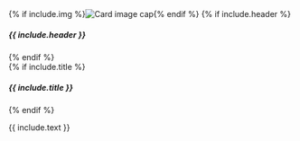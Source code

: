 <div class="card mb-3">
{% if include.img %}<img class="card-img-top" src="{{ include.img | prepend: '/images/' | absolute_url }}" alt="Card image cap">{% endif %}
{% if include.header %}<h5 class="card-header">{{ include.header }}</h5>{% endif %}
<div class="card-body">
{% if include.title %}<h5 class="card-title">{{ include.title }}</h5>{% endif %}
<div class="card-text" markdown="1">

{{ include.text }}

</div>
</div>
</div>